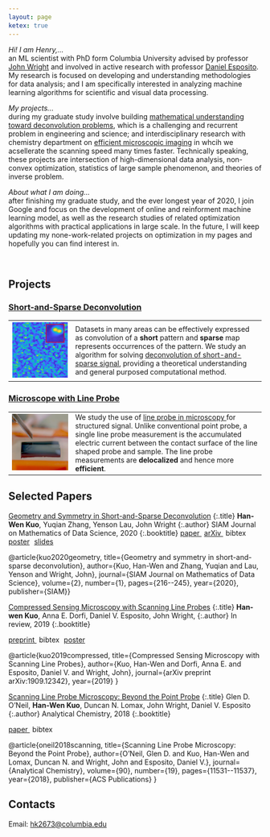 ```yaml
---
layout: page
ketex: true
---
```


<!-- ![](/assets/profile-color.jpg)
Photoed in 2018 watching champions league final (in Liverpool FC supporter's pub).
{:style="float:right; width:26%; margin:5px 10px 10px 15px; font-size:50%; font-style:italic"}
 -->

*Hi! I am Henry,...* <br />
an ML scientist with PhD form Columbia University advised by professor [John Wright](http://www.columbia.edu/~jw2966/) and involved in active research with professor [Daniel Esposito](https://cheme.columbia.edu/faculty/daniel-esposito). My research is focused on developing and understanding methodologies for data analysis; and I am specifically interested in analyzing machine learning algorithms for scientific and visual data processing. 

*My projects...* <br />
during my graduate study involve building [mathematical understanding toward deconvolution problems](https://deconvlab.github.io), which is a challenging and recurrent problem in engineering and science; and interdisciplinary research with chemistry department on [efficient microscopic imaging](/pages/intro_clp) in whcih we acsellerate the scanning speed many times faster. Technically speaking, these projects are intersection of high-dimensional data analysis,  non-convex optimization, statistics of large sample phenomenon, and theories of inverse problem. 

*About what I am doing...* <br />
after finishing my graduate study, and the ever longest year of 2020, I join Google and focus on the development of online and reinforment machine learning model, as well as the research studies of related optimization algorithms with practical applications in large scale. In the future, I will keep updating my none-work-related projects on optimization in my pages and hopefully you can find interest in.


<br/>

## Projects ##
### [Short-and-Sparse Deconvolution](https://deconvlab.github.io) ###

<table>
	<col width="25%">
	<col width="75%">
	<tr>
    	<td> <a href="https://deconvlab.github.io"><img src="/assets/fig_realdata_rec.png" > </a> </td>
    	<td>  Datasets in many areas can be effectively expressed as convolution of a <b> short </b> pattern and <b> sparse </b> map represents occurrences of the pattern. We study an algorithm for solving <a href="https://deconvlab.github.io"> deconvolution of short-and-sparse signal</a>, providing a theoretical understanding and general purposed computational method. </td>
  	</tr>
</table>

### [Microscope with Line Probe](/pages/intro_clp) ###
                 
<table>
	<col width="25%">
	<col width="75%">
	<tr>
    	<td> <a href="/pages/intro_clp"><img src="/assets/fig_probe_closeup2.png" > </a> </td>
    	<td>We study the use of <a href="/pages/intro_clp"> line probe in microscopy </a> for structured signal. Unlike conventional point probe, a single line probe measurement is the accumulated electric current between the contact surface of the line shaped probe and sample. The line probe measurements are <b> delocalized </b> and hence more <b>efficient</b>.</td>
  	</tr>
</table>




## Selected Papers ##

[Geometry and Symmetry in Short-and-Sparse Deconvolution](https://epubs.siam.org/doi/abs/10.1137/19M1237569)
{:.title}
**Han-Wen Kuo**, Yuqian Zhang, Yenson Lau,  John Wright
{:.author}
SIAM Journal on Mathematics of Data Science, 2020 
{:.booktitle}
<span class="glyphicon glyphicon-download-alt"></span><span style="margin-right:5px"><a role="button" href="/assets/siam_2020.pdf"> paper </a></span> <span class="glyphicon glyphicon-download-alt"></span><span style="margin-right:5px"><a role="button" href="https://arxiv.org/pdf/1901.00256.pdf"> arXiv </a></span> <span class="glyphicon glyphicon-paperclip"></span>
<span style="margin-right:5px"><a role="button" onclick="toggle_block('bibtex-sas-long')" >bibtex</a></span> <span> <span class="glyphicon glyphicon-picture"></span> <span style="margin-right:5px"><a role="button" href="/assets/poster_SaSD.pdf">poster</a></span> <span class="glyphicon glyphicon-film"></span> <span style="margin-right:5px"><a role="button" href="/assets/slides_SaSD.pdf">slides</a></span> 

<div id="bibtex-sas-long" class="bibtex">
@article{kuo2020geometry,
  title={Geometry and symmetry in short-and-sparse deconvolution},
  author={Kuo, Han-Wen and Zhang, Yuqian and Lau, Yenson and Wright, John},
  journal={SIAM Journal on Mathematics of Data Science},
  volume={2},
  number={1},
  pages={216--245},
  year={2020},
  publisher={SIAM}}
</div>


[Compressed Sensing Microscopy with Scanning Line Probes](https://arxiv.org/abs/1909.12342)
{:.title}
 **Han-wen Kuo**, Anna E. Dorfi, Daniel V. Esposito, John Wright, 
{:.author}
In review, 2019
{:.booktitle}

<span class="glyphicon glyphicon-download-alt"></span><span style="margin-right:5px"><a role="button" href="https://arxiv.org/pdf/1909.12342.pdf" > preprint </a></span> <span class="glyphicon glyphicon-paperclip"></span>
<span style="margin-right:5px"><a role="button" onclick="toggle_block('bibtex-csclp-long')" >bibtex</a></span><span class="glyphicon glyphicon-picture"></span> <span style="margin-right:5px"><a role="button" href="/assets/poster_secmclp.pdf">poster</a></span>

<div id="bibtex-csclp-long" class="bibtex">
@article{kuo2019compressed,
  title={Compressed Sensing Microscopy with Scanning Line Probes},
  author={Kuo, Han-Wen and Dorfi, Anna E. and Esposito, Daniel V. and Wright, John},
  journal={arXiv preprint arXiv:1909.12342},
  year={2019}
}
</div>


[Scanning Line Probe Microscopy: Beyond the Point Probe](https://pubs.acs.org/doi/pdf/10.1021/acs.analchem.8b02852)
{:.title}
Glen D. O’Neil, **Han-Wen Kuo**, Duncan N. Lomax, John Wright, Daniel V. Esposito
{:.author}
Analytical Chemistry, 2018
{:.booktitle}

<span class="glyphicon glyphicon-download-alt"></span><span style="margin-right:5px"><a role="button" href="/assets/acs.analchem.8b02852.pdf"> paper </a></span> <span class="glyphicon glyphicon-paperclip"></span>
<span><a role="button" onclick="toggle_block('bibtex-scanning')" >bibtex</a></span>

<div id="bibtex-scanning" class="bibtex">
@article{oneil2018scanning,
  title={Scanning Line Probe Microscopy: Beyond the Point Probe},
  author={O’Neil, Glen D. and Kuo, Han-Wen and Lomax, Duncan N. and Wright, John and Esposito, Daniel V.},
  journal={Analytical Chemistry},
  volume={90},
  number={19},
  pages={11531--11537},
  year={2018},
  publisher={ACS Publications}
}
</div>


## Contacts ##

Email: <hk2673@columbia.edu>
